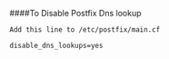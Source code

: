 ####To Disable Postfix Dns lookup

```
Add this line to /etc/postfix/main.cf

disable_dns_lookups=yes
```

